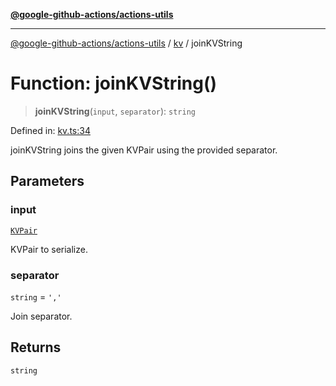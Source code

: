 [**@google-github-actions/actions-utils**](../../README.md)

***

[@google-github-actions/actions-utils](../../modules.md) / [kv](../README.md) / joinKVString

# Function: joinKVString()

> **joinKVString**(`input`, `separator`): `string`

Defined in: [kv.ts:34](https://github.com/google-github-actions/actions-utils/blob/main/src/kv.ts#L34)

joinKVString joins the given KVPair using the provided separator.

## Parameters

### input

[`KVPair`](../type-aliases/KVPair.md)

KVPair to serialize.

### separator

`string` = `','`

Join separator.

## Returns

`string`
